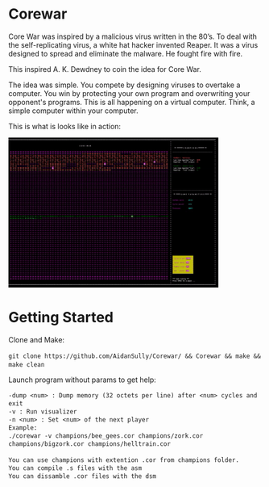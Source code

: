 # Corewar
Core War was inspired by a malicious virus written in the 80’s. To deal with the self-replicating virus, a white hat hacker invented Reaper. It was a virus designed to spread and eliminate the malware. He fought fire with fire.

This inspired A. K. Dewdney to coin the idea for Core War.

The idea was simple. You compete by designing viruses to overtake a computer. You win by protecting your own program and overwriting your opponent's programs. This is all happening on a virtual computer. Think, a simple computer within your computer.

This is what is looks like in action: 

![](cw_vis.gif)

# Getting Started
Clone and Make:

```git clone https://github.com/AidanSully/Corewar/ && Corewar && make && make clean```

Launch program without params to get help:

```./corewar [-dump nbr_cycles] [[-n number] champion1.cor] [champion2.cor] [champion3.cor] ...
-dump <num> : Dump memory (32 octets per line) after <num> cycles and exit
-v : Run visualizer
-n <num> : Set <num> of the next player
Example:
./corewar -v champions/bee_gees.cor champions/zork.cor champions/bigzork.cor champions/helltrain.cor

You can use champions with extention .cor from champions folder.
You can compile .s files with the asm
You can dissamble .cor files with the dsm
